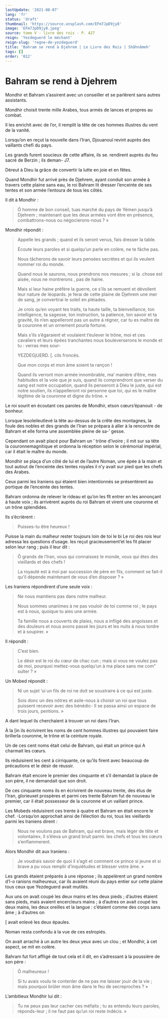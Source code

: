 ```yaml
---
lastUpdate: '2021-08-07'
lang: 'fr'
status: 'draft'
thumbnail: 'https://source.unsplash.com/EFm7JpD9jy8'
image: 'EFm7JpD9jy8.jpeg'
source: tome V - livre des rois - P. 427
reign: 'Yezdeguerd le méchant'
reign-slug: 'regne-de-yezdeguerd'
title: 'Bahram se rend à Djehrem | Le Livre des Rois | Shâhnâmeh'
tags: []
order: '012'
---
```


<!-- LTeX: language=fr -->

# Bahram se rend à Djehrem

Mondhir et Bahram s’assirent avec un conseiller et se parlèrent sans autres assistants.

Mondhir choisit trente mille Arabes, tous armés de lances et propres au combat.

Il les enrichit avec de l’or, il remplit la tête de ces hommes illustres du vent de la vanité.

Lorsqu’on en reçut la nouvelle dans l’Iran, Djouanouï revint auprès des vaillants chefi du pays.

Les grands furent soucieux de cette affaire, ils se. rendirent auprès du feu sacré de Berzin ; ils deman-
J7.

Dèreut à Dieu la grâce de convertir la lutte en joie et en fêtes.

Quand Mondhir fut arrivé près de Djehrem, ayant conduit son armée à travers cette plaine sans eau, le roi Bahram lit dresser l’enceinte de ses tentes et son armée l’entoura de tous les côtés.

Il dit à Mondhir :

> Ô homme de bon conseil, tuas marché du pays de Yémen jusqu’à Djehrem ; maintenant que les deux armées vont être en présence, combattrons-nous ou négocierons-nous ? »

Mondhir répondit :

> Appelle les grands ; quand et ils seront venus, fais dresser la table.
>
> Écoute leurs paroles et si quelqu’un parle en colère, ne te fâche pas.
>
> Nous tâcherons de savoir leurs pensées secrètes et qui ils veulent nommer roi du monde.
>
> Quand nous le saurons, nous prendrons nos mesures ; si la .chose est aisée, nous ne montrerons
, pas de haine.
>
> Mais si leur haine préfère la guerre, ce s’ils se remuent et dévoilent leur nature de léopards. je ferai de cette plaine de Djehrem une mer de sang, je convertirai le soleil en pléiades.
>
> Je crois qu’en voyant tes traits, ta haute taille, ta bienveillance, ton intelligence, ta sagesse, ton instruction, ta patience, ton savoir et ta gravité, ils n’en appelleront pas un autre à régner, car tu es maître de la couronne et un ornement pourla fortune.
>
> Mais s’ils s’égaraient et voulaient t’eulever le trône, moi et ces cavaliers et leurs épées tranchantes nous bouleverserons le monde et tu : verras mes sour-
>
> YEZDEGjUERD. [. cils froncés.
>
> Que mon corps et mon âme soient ta rançon !
>
> Quand ils verront mon armée innombrable, ma’ manière d’être, mes habitudes et la voie que je suis, quand ils comprendront que verser du sang est notre occupation, quand ils penseront à Dieu le juste, qui est notre soutien, ils n’appelleront roi personne que toi, qui es le maître légitime de la couronne et digne du trône. »

Le roi sourit en écoutant ces paroles de Mondhir, etson cœurs’épanouit -
de bonheur.

Lorsque lesoleileutlevé la tête au-dessus de la crête des montagnes, la foule des nobles et des grands de l’Iran se prépara à aller à la rencontre de Bahram et elle forma une assemblée pleine de sa-’ gesse.

Cependant on avait placé pour Bahram un
’ trône d’ivoire ; il mit sur sa tête la couronnemagnitique et ordonna la réception selon le cérémonial impérial, car il était le maître du monde.

Mondhir se plaça d’un côté de lui et de l’autre Noman, une épée à la main et tout autout de l’enceinte des tentes royales il n’y avait sur pied que les chefs des Arabes.

Ceux parmi les Iraniens qui étaient bien intentionnés se présentèrent au portique de l’enceinte des tentes.

Bahram ordonna de relever le rideau et qu’on les fît entrer en les annonçant à haute voix ; ils arrivèrent auprès du roi Bahram et virent une couronne et un trône splendides.

Ils s’écrièrent :

> Puisses-tu être heureux !

Puisse la main du malheur rester toujours loin de toi le bi Le roi des rois leur adressa les questions d’usage. les reçut gracieusement’et les fit placer selon leur rang ; puis il leur dit :

> Ô grands de l’Iran, vous qui connaissez le monde, vous qui êtes des vieillards et des chefs !
>
> La royauté est à moi par succession de père en fils, comment se fait-il qu’il dépende maintenant de vous d’en disposer ? »

Les Iraniens répondirent d’une seule voix :

> Ne nous maintiens pas dans notre malheur.
>
> Nous sommes unanimes à ne pas vouloir de toi comme roi ; le pays est à nous, quoique tu aies une armée.
>
> Ta famille nous a couverts de plaies, nous a infligé des angoisses et des douleurs et nous avons passé les jours et les nuits à nous tordre et à soupirer. »

Il répondit :

> C’est bien.
>
> Le désir est le roi du cœur de chac cun ; mais si vous ne voulez pas de moi, pourquoi mettez-vous quelqu’un à ma place sans me com" sulter ? »

Un Mobed répondit :

> Ni un sujet ’ui un fils de roi ne doit se soustraire à ce qui est juste.
>
> Sois donc un des nôtres et asile-nous à choisir un roi que tous puissent recevoir avec des bénédic-
Il se passa ainsi un espace de trois jours, pentions. »

A dant lequel ils cherchaient à trouver un roi dans l’Iran.

À la [in ils écrivirent les noms de cent hommes illustres qui pouvaient faire brillerla couronne, le trône et la ceinture royale.

Un de ces cent noms était celui de Bahram, qui était un prince qui A charmait les cœurs.

Ils réduisirent les cent à cirriquante, ce qu’ils firent avec beaucoup de précautions et le désir de réussir.

Bahram était encore le premier des cinquante et s’il demandait la place de son père, il ne demandait que son droit.

De ces cinquante noms ils en écrivirent de nouveau trente, des élus de l’Iran, glorieuxet prospères et parmi ces trente Bahram fut de nouveau le premier, car il était possesseur de la couronne et un vaillant prince.

Les Mobeds réduisirent ces trente à quatre et Bahram en était encore le chef. -Lorsqu’on approchait ainsi de l’élection du roi, tous les vieillards parmi les Iraniens dirent :

> Nous ne voulons pas de Bahram, qui est brave, mais léger de tête et volontaire», Il s’éleva un grand bruit parmi. les chefs et tous les cœurs s’enflammerent.

Alors Mondhir dit aux Iraniens :

> Je voudrais savoir de quoi il s’agit et comment ce prince si jeune et si brave a pu vous remplir d’inquiétudes et blesser votre âme. »

Les grands étaient préparés à une réponse ; ils appelèrent un grand nombre d’I-o ranisns malheureux, car ils avaient réuni du pays entier sur cette plaine tous ceux que Yezdeguerd avait mutilés.

Aux uns on avait coupé les deux mains et les deux pieds ; d’autres étaient sans pieds, mais avaient encercleurs mains ; à d’autres on avait coupé les deux mains, les deux oreilles et la langue : c’étaient comme des corps sans âme ; à d’autres on

[
avait enlevé les deux épaules.

Noman resta confondu à la vue de ces estropiés.

On avait arraché à un autre les deux yeux avec un clou ; et Mondhir, à cet aspect, se mit en colère.

Bahram fut fort affligé de tout cela et il dit, en s’adressant à la poussière de son père :

> Ô malheureux !
>
> Si tu avais voulu te contenler de ne pas me laisser jouir de la vie ; mais pourquoi brûler mon âme dans le feu de secreproches ? »

L’ambitieux Mondhir lui dit :

> Tu ne peux pas leur cacher ces méfaits ; tu as entendu leurs paroles, réponds-leur ; il ne faut pas qu’un roi reste indécis. »
